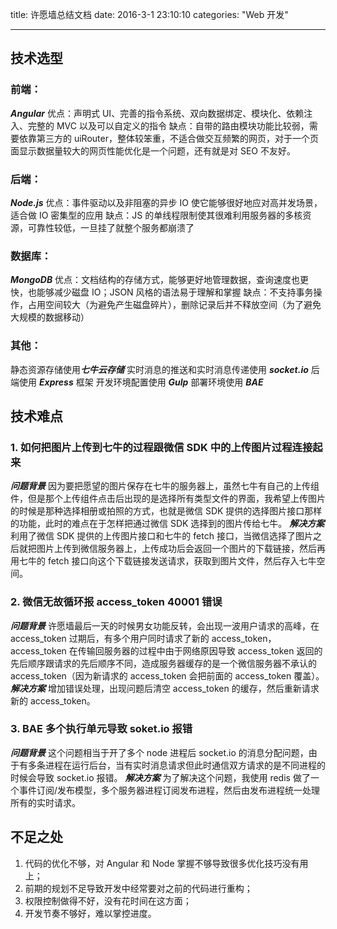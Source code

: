 ﻿title: 许愿墙总结文档
date: 2016-3-1 23:10:10
categories: "Web 开发"

---

## 技术选型

### 前端：
***Angular*** 
优点：声明式 UI、完善的指令系统、双向数据绑定、模块化、依赖注入、完整的 MVC 以及可以自定义的指令
缺点：自带的路由模块功能比较弱，需要依靠第三方的 uiRouter，整体较笨重，不适合做交互频繁的网页，对于一个页面显示数据量较大的网页性能优化是一个问题，还有就是对 SEO 不友好。
<!-- more -->
### 后端：

***Node.js***
优点：事件驱动以及非阻塞的异步 IO 使它能够很好地应对高并发场景，适合做 IO 密集型的应用
缺点：JS 的单线程限制使其很难利用服务器的多核资源，可靠性较低，一旦挂了就整个服务都崩溃了
### 数据库：

***MongoDB***
优点：文档结构的存储方式，能够更好地管理数据，查询速度也更快，也能够减少磁盘 IO；JSON 风格的语法易于理解和掌握
缺点：不支持事务操作，占用空间较大（为避免产生磁盘碎片），删除记录后并不释放空间（为了避免大规模的数据移动）

### 其他：

静态资源存储使用***七牛云存储***
实时消息的推送和实时消息传递使用 ***socket.io***
后端使用 ***Express*** 框架
开发环境配置使用 ***Gulp***
部署环境使用 ***BAE***

## 技术难点

### 1. 如何把图片上传到七牛的过程跟微信 SDK 中的上传图片过程连接起来

***问题背景***
因为要把愿望的图片保存在七牛的服务器上，虽然七牛有自己的上传组件，但是那个上传组件点击后出现的是选择所有类型文件的界面，我希望上传图片的时候是那种选择相册或拍照的方式，也就是微信 SDK 提供的选择图片接口那样的功能，此时的难点在于怎样把通过微信 SDK 选择到的图片传给七牛。
***解决方案***
利用了微信 SDK 提供的上传图片接口和七牛的 fetch 接口，当微信选择了图片之后就把图片上传到微信服务器上，上传成功后会返回一个图片的下载链接，然后再用七牛的 fetch 接口向这个下载链接发送请求，获取到图片文件，然后存入七牛空间。

### 2. 微信无故循环报 access_token 40001 错误

***问题背景***
许愿墙最后一天的时候男女功能反转，会出现一波用户请求的高峰，在 access_token 过期后，有多个用户同时请求了新的 access_token，access_token 在传输回服务器的过程中由于网络原因导致 access_token 返回的先后顺序跟请求的先后顺序不同，造成服务器缓存的是一个微信服务器不承认的 access_token（因为新请求的 access_token 会把前面的 access_token 覆盖）。
***解决方案***
增加错误处理，出现问题后清空 access_token 的缓存，然后重新请求新的 access_token。

### 3. BAE 多个执行单元导致 soket.io 报错

***问题背景***
这个问题相当于开了多个 node 进程后 socket.io 的消息分配问题，由于有多条进程在运行后台，当有实时消息请求但此时通信双方请求的是不同进程的时候会导致 socket.io 报错。
***解决方案***
为了解决这个问题，我使用 redis 做了一个事件订阅/发布模型，多个服务器进程订阅发布进程，然后由发布进程统一处理所有的实时请求。

## 不足之处

1. 代码的优化不够，对 Angular 和 Node 掌握不够导致很多优化技巧没有用上；
2. 前期的规划不足导致开发中经常要对之前的代码进行重构；
3. 权限控制做得不好，没有花时间在这方面；
4. 开发节奏不够好，难以掌控进度。




